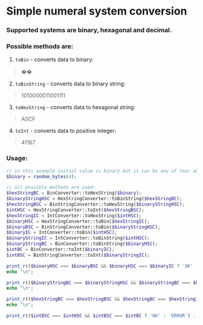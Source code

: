 # Simple numeral system conversion

### Supported systems are binary, hexagonal and decimal.

### **Possible methods are:**

1. `toBin` - converts data to binary:
> ��
2. `toBinString` - converts data to binary string:
> 1010000011001111
3. `toHexString` - converts data to hexagonal string:
> A0CF
4. `toInt` - converts data to positive integer:
> 41167

### **Usage:**

```php
// in this example initial value is binary but it can be any of four above
$binary = random_bytes(4);

// all possible methods are used:
$hexStringBC = BinConverter::toHexString($binary);
$binaryStringHSC = HexStringConverter::toBinString($hexStringBC);
$hexStringBSC = BinStringConverter::toHexString($binaryStringHSC);
$intHSC = HexStringConverter::toInt($hexStringBSC);
$hexStringIC = IntConverter::toHexString($intHSC);
$binaryHSC = HexStringConverter::toBin($hexStringIC);
$binaryBSC = BinStringConverter::toBin($binaryStringHSC);
$binaryIC = IntConverter::toBin($intHSC);
$binaryStringIC = IntConverter::toBinString($intHSC);
$binaryStringBC = BinConverter::toBinString($binaryHSC);
$intBC = BinConverter::toInt($binaryIC);
$intBSC = BinStringConverter::toInt($binaryStringIC);

print_r(($binaryHSC === $binaryBSC && $binaryHSC === $binaryIC ? 'OK' : 'ERROR') . ' | binary: HSC === BSC === IC');
echo "\n";

print_r(($binaryStringBC === $binaryStringHSC && $binaryStringBC === $binaryStringIC ? 'OK' : 'ERROR') . ' | binary string: BC === HSC === IC');
echo "\n";

print_r(($hexStringBC === $hexStringBSC && $hexStringBC === $hexStringIC ? 'OK' : 'ERROR') . ' | hex string: BC === BSC === IC');
echo "\n";

print_r(($intBSC === $intHSC && $intBSC === $intBC ? 'OK' : 'ERROR') . ' | int: BSC === HSC === BC');
```
